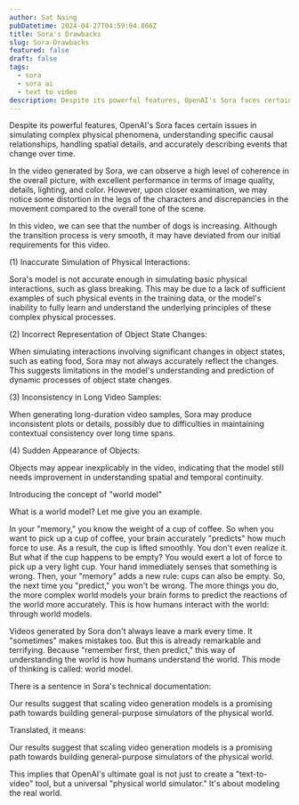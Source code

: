 ```yaml
---
author: Sat Naing
pubDatetime: 2024-04-27T04:59:04.866Z
title: Sora's Drawbacks
slug: Sora-Drawbacks
featured: false
draft: false
tags:
  - sora
  - sora ai
  - text to video
description: Despite its powerful features, OpenAI's Sora faces certain issues in simulating complex physical phenomena, understanding specific causal relationships, handling spatial details, and accurately describing events that change over time.
---
```


Despite its powerful features, OpenAI's Sora faces certain issues in simulating complex physical phenomena, understanding specific causal relationships, handling spatial details, and accurately describing events that change over time.

In the video generated by Sora, we can observe a high level of coherence in the overall picture, with excellent performance in terms of image quality, details, lighting, and color. However, upon closer examination, we may notice some distortion in the legs of the characters and discrepancies in the movement compared to the overall tone of the scene.

In this video, we can see that the number of dogs is increasing. Although the transition process is very smooth, it may have deviated from our initial requirements for this video.

(1) Inaccurate Simulation of Physical Interactions:

Sora's model is not accurate enough in simulating basic physical interactions, such as glass breaking. This may be due to a lack of sufficient examples of such physical events in the training data, or the model's inability to fully learn and understand the underlying principles of these complex physical processes.

(2) Incorrect Representation of Object State Changes:

When simulating interactions involving significant changes in object states, such as eating food, Sora may not always accurately reflect the changes. This suggests limitations in the model's understanding and prediction of dynamic processes of object state changes.

(3) Inconsistency in Long Video Samples:

When generating long-duration video samples, Sora may produce inconsistent plots or details, possibly due to difficulties in maintaining contextual consistency over long time spans.

(4) Sudden Appearance of Objects:

Objects may appear inexplicably in the video, indicating that the model still needs improvement in understanding spatial and temporal continuity.

Introducing the concept of "world model"

What is a world model? Let me give you an example.

In your "memory," you know the weight of a cup of coffee. So when you want to pick up a cup of coffee, your brain accurately "predicts" how much force to use. As a result, the cup is lifted smoothly. You don't even realize it. But what if the cup happens to be empty? You would exert a lot of force to pick up a very light cup. Your hand immediately senses that something is wrong. Then, your "memory" adds a new rule: cups can also be empty. So, the next time you "predict," you won't be wrong. The more things you do, the more complex world models your brain forms to predict the reactions of the world more accurately. This is how humans interact with the world: through world models.

Videos generated by Sora don't always leave a mark every time. It "sometimes" makes mistakes too. But this is already remarkable and terrifying. Because "remember first, then predict," this way of understanding the world is how humans understand the world. This mode of thinking is called: world model.

There is a sentence in Sora's technical documentation:

Our results suggest that scaling video generation models is a promising path towards building general-purpose simulators of the physical world.

Translated, it means:

Our results suggest that scaling video generation models is a promising path towards building general-purpose simulators of the physical world.

This implies that OpenAI's ultimate goal is not just to create a "text-to-video" tool, but a universal "physical world simulator." It's about modeling the real world.







